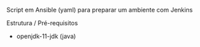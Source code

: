 Script em Ansible (yaml) para preparar um ambiente com Jenkins

Estrutura / Pré-requisitos
- openjdk-11-jdk (java)